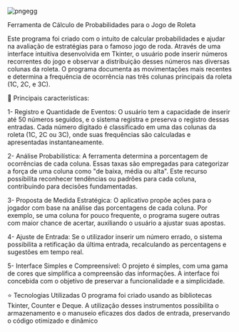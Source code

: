 ![pngegg](https://github.com/user-attachments/assets/3c5f847e-6768-4eea-9301-5494fe2131d6)

Ferramenta de Cálculo de Probabilidades para o Jogo de Roleta

Este programa foi criado com o intuito de calcular probabilidades e ajudar na avaliação de estratégias para o famoso jogo de roda. Através de uma interface intuitiva desenvolvida em Tkinter, o usuário pode inserir números recorrentes do jogo e observar a distribuição desses números nas diversas colunas da roleta. O programa documenta as movimentações mais recentes e determina a frequência de ocorrência nas três colunas principais da roleta (1C, 2C, e 3C).

📑 Principais características:

1- Registro e Quantidade de Eventos:
O usuário tem a capacidade de inserir até 50 números seguidos, e o sistema registra e preserva o registro dessas entradas.
Cada número digitado é classificado em uma das colunas da roleta (1C, 2C ou 3C), onde suas frequências são calculadas e apresentadas instantaneamente.

2- Análise Probabilística:
A ferramenta determina a porcentagem de ocorrências de cada coluna. Essas taxas são empregadas para categorizar a força de uma coluna como "de baixa, média ou alta".
Este recurso possibilita reconhecer tendências ou padrões para cada coluna, contribuindo para decisões fundamentadas.

3- Proposta de Medida Estratégica:
O aplicativo propõe ações para o jogador com base na análise das porcentagens de cada coluna. Por exemplo, se uma coluna for pouco frequente, o programa sugere outras com maior chance de acertar, auxiliando o usuário a ajustar suas apostas.

4- Ajuste de Entrada:
Se o utilizador inserir um número errado, o sistema possibilita a retificação da última entrada, recalculando as percentagens e sugestões em tempo real.

5- Interface Simples e Compreensível:
O projeto é simples, com uma gama de cores que simplifica a compreensão das informações. A interface foi concebida com o objetivo de preservar a funcionalidade e a simplicidade.


⭐ Tecnologias Utilizadas
O programa foi criado usando as bibliotecas Tkinter, Counter e Deque. A utilização desses instrumentos possibilita o armazenamento e o manuseio eficazes dos dados de entrada, preservando o código otimizado e dinâmico
